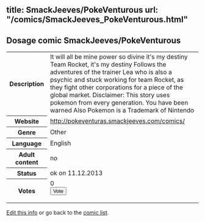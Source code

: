 title: SmackJeeves/PokeVenturous
url: "/comics/SmackJeeves_PokeVenturous.html"
---
Dosage comic SmackJeeves/PokeVenturous
-----------------------------------------

<p id="msg"></p>
<script type="text/javascript">
if (window.location.search === '?edit_info_mail=sent_ok') {
  var elem = document.getElementById("msg");
  elem.innerHTML = 'Edited information sucessfully sent for review, which is usually done daily. Thanks!';
  elem.className = 'ok';
}
</script>
<table class="comicinfo">
<tr>
<th>Description</th><td>It will all be mine power so divine it's my destiny Team Rocket, it's my destiny Follows the adventures of the trainer Lea who is also a psychic and stuck working for team Rocket, as they fight other corporations for a piece of the global market. Disclaimer: This story uses pokemon from every generation. You have been warned Also Pokemon is a Trademark of Nintendo</td>
</tr>
<tr>
<th>Website</th><td><a href="http://pokeventuras.smackjeeves.com/comics/">http://pokeventuras.smackjeeves.com/comics/</a></td>
</tr>
<tr>
<th>Genre</th><td>Other</td>
</tr>
<tr>
<th>Language</th><td>English</td>
</tr>
<tr>
<th>Adult content</th><td>no</td>
</tr>
<tr>
<th>Status</th><td>ok on 11.12.2013</td>
</tr>
<tr>
<th>Votes</th><td>0
<form action="http://gaecounter.appspot.com/count/" method="POST">
<input name="name" type="hidden" value="SmackJeeves_PokeVenturous"/>
<input name="uid" type="hidden" id="voteuid" value=""/>
<input type="submit" value="Vote"/>
</form>
</td>
</tr>
</table>
<script type="text/javascript">
var ua = navigator.userAgent;
document.getElementById("voteuid").value = ua.replace(/[^a-zA-Z0-9\._:]/g , "_");;
</script>

[Edit this info](SmackJeeves_PokeVenturous_edit.html) or go back to the [comic list](../comic-index.html).
